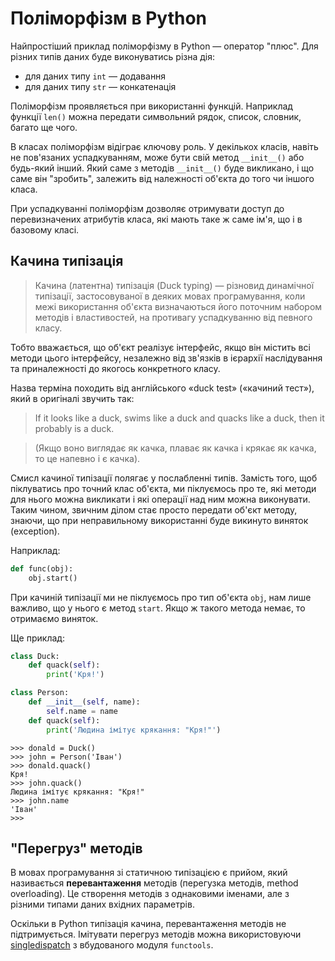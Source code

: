 # Поліморфізм в Python

Найпростіший приклад поліморфізму в Python — оператор "плюс". 
Для різних типів даних буде виконуватись різна дія: 

- для даних типу `int` — додавання
- для даних типу `str` — конкатенація

Поліморфізм проявляється при використанні функцій. 
Наприклад функції `len()` можна передати символьний рядок, список, словник, багато ще чого. 

В класах поліморфізм відіграє ключову роль. 
У декількох класів, навіть не пов'язаних успадкуванням, 
може бути свій метод `__init__()` 
або будь-який інший. 
Який саме з методів `__init__()` буде викликано, 
і що саме він "зробить", 
залежить від належності об'єкта до того чи іншого класа. 

При успадкуванні 
поліморфізм дозволяє отримувати доступ до перевизначених атрибутів класа, 
які мають таке ж саме ім'я, що і в базовому класі. 

## Качина типізація

> Качина (латентна) типізація (Duck typing) — 
різновид динамічної типізації, застосовуваної в деяких мовах програмування, 
коли межі використання об'єкта визначаються його поточним набором методів і властивостей, на противагу успадкуванню від певного класу. 

Тобто вважається, що об'єкт реалізує інтерфейс, 
якщо він містить всі методи цього інтерфейсу, 
незалежно від зв'язків в ієрархії наслідування та приналежності до якогось конкретного класу. 

Назва терміна походить від англійського «duck test» («качиний тест»), який в оригіналі звучить так: 

> If it looks like a duck, swims like a duck and quacks like a duck, then it probably is a duck.

> (Якщо воно виглядає як качка, плаває як качка і крякає як качка, то це напевно і є качка).

Смисл качиної типізації полягає у послабленні типів. 
Замість того, щоб піклуватись про точний клас об'єкта, 
ми піклуємось про те, 
які методи для нього можна викликати і 
які операції над ним можна виконувати. 
Таким чином, звичним ділом стає просто передати об'єкт методу, 
знаючи, що при неправильному використанні буде викинуто виняток (exception).

Наприклад:

```python
def func(obj):
	obj.start()
```	
При качиній типізації ми не піклуємось про тип об'єкта `obj`, 
нам лише важливо, що у нього є метод `start`. 
Якщо ж такого метода немає, то отримаємо виняток. 

Ще приклад:

```python
class Duck:
	def quack(self):
		print('Кря!')

class Person:
	def __init__(self, name):
		self.name = name
	def quack(self):
		print('Людина імітує крякання: "Кря!"')
```

	>>> donald = Duck()
	>>> john = Person('Іван')
	>>> donald.quack()
	Кря!
	>>> john.quack()
	Людина імітує крякання: "Кря!"
	>>> john.name
	'Іван'
	>>>

## "Перегруз" методів

В мовах програмування зі статичною типізацією є прийом, 
який називається **перевантаження** методів (перегузка методів, method overloading). 
Це створення методів з однаковими іменами, 
але з різними типами даних вхідних параметрів. 

Оскільки в Python типізація качина, 
перевантаження методів не підтримується. 
Імітувати перегруз методів можна використовуючи 
[singledispatch](https://docs.python.org/3/library/functools.html#functools.singledispatch) 
з вбудованого модуля `functools`. 
